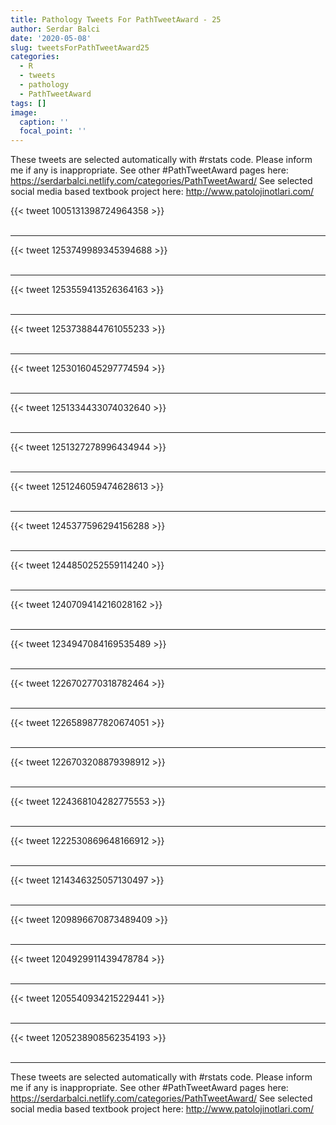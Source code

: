 ```yaml
---
title: Pathology Tweets For PathTweetAward - 25
author: Serdar Balci
date: '2020-05-08'
slug: tweetsForPathTweetAward25
categories:
  - R
  - tweets
  - pathology
  - PathTweetAward
tags: []
image:
  caption: ''
  focal_point: ''
---
```



These tweets are selected automatically with #rstats code. Please inform me if any is inappropriate.
See other #PathTweetAward pages here: https://serdarbalci.netlify.com/categories/PathTweetAward/ 
See selected social media based textbook project here: http://www.patolojinotlari.com/

{{< tweet 1005131398724964358 >}}
<br>
<br>
<hr>
{{< tweet 1253749989345394688 >}}
<br>
<br>
<hr>
{{< tweet 1253559413526364163 >}}
<br>
<br>
<hr>
{{< tweet 1253738844761055233 >}}
<br>
<br>
<hr>
{{< tweet 1253016045297774594 >}}
<br>
<br>
<hr>
{{< tweet 1251334433074032640 >}}
<br>
<br>
<hr>
{{< tweet 1251327278996434944 >}}
<br>
<br>
<hr>
{{< tweet 1251246059474628613 >}}
<br>
<br>
<hr>
{{< tweet 1245377596294156288 >}}
<br>
<br>
<hr>
{{< tweet 1244850252559114240 >}}
<br>
<br>
<hr>
{{< tweet 1240709414216028162 >}}
<br>
<br>
<hr>
{{< tweet 1234947084169535489 >}}
<br>
<br>
<hr>
{{< tweet 1226702770318782464 >}}
<br>
<br>
<hr>
{{< tweet 1226589877820674051 >}}
<br>
<br>
<hr>
{{< tweet 1226703208879398912 >}}
<br>
<br>
<hr>
{{< tweet 1224368104282775553 >}}
<br>
<br>
<hr>
{{< tweet 1222530869648166912 >}}
<br>
<br>
<hr>
{{< tweet 1214346325057130497 >}}
<br>
<br>
<hr>
{{< tweet 1209896670873489409 >}}
<br>
<br>
<hr>
{{< tweet 1204929911439478784 >}}
<br>
<br>
<hr>
{{< tweet 1205540934215229441 >}}
<br>
<br>
<hr>
{{< tweet 1205238908562354193 >}}
<br>
<br>
<hr>


These tweets are selected automatically with #rstats code. Please inform me if any is inappropriate.
See other #PathTweetAward pages here: https://serdarbalci.netlify.com/categories/PathTweetAward/ 
See selected social media based textbook project here: http://www.patolojinotlari.com/
